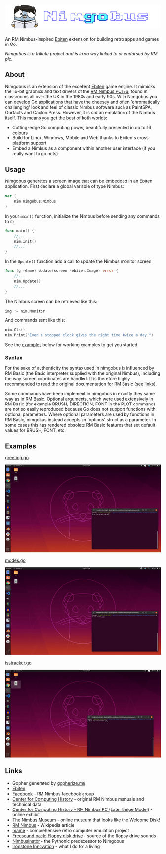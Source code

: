 # ![nimgobus](nimgobus.png)

An RM Nimbus-inspired [Ebiten](https://ebiten.org/) extension for building retro apps and games in Go.

_Nimgobus is a tribute project and is in no way linked to or endorsed by RM plc._

## About

Nimgobus is an extension of the excellent [Ebiten](https://ebiten.org/) game engine.  It mimicks the 16-bit graphics and text drivers of the [RM Nimbus PC186](https://en.wikipedia.org/wiki/RM_Nimbus), found in classrooms all over the UK in the 1980s and early 90s.  With Nimgobus you can develop Go applications that have the cheesey and often 'chromatically challenging' look and feel of classic Nimbus software such as PaintSPA, Ourfacts and Caxton Press.  However, it is _not_ an emulation of the Nimbus itself.  This means you get the best of both worlds:

- Cutting-edge Go computing power, beautifully presented in up to 16 colours
- Build for Linux, Windows, Mobile and Web thanks to Ebiten's cross-platform support
- Embed a Nimbus as a component within another user interface (if you really want to go nuts)

## Usage

Nimgobus generates a screen image that can be embedded in an Ebiten application.  First declare a global variable of type Nimbus:

```go
var (
	nim nimgobus.Nimbus
)
```

In your `main()` function, initialize the Nimbus before sending any commands to it:

```go
func main() {
	//...
	nim.Init()
	//...
}
```

In the `Update()` function add a call to update the Nimbus monitor screen:

```go
func (g *Game) Update(screen *ebiten.Image) error {
	//...
	nim.Update()
	//...
}
```

The Nimbus screen can be retrieved like this:

```go
img := nim.Monitor
```

And commands sent like this:

```go
nim.Cls()
nim.Print("Even a stopped clock gives the right time twice a day.")
```

See the [examples](#Examples) below for working examples to get you started.

### Syntax

For the sake of authenticity the syntax used in nimgobus is influenced by RM Basic (the Basic interpreter supplied with the original Nimbus), including the way screen coordinates are handled. It is therefore highly recommended to read the original documentation for RM Basic (see [links](#Links)).

Some commands have been implement in nimgobus in exactly they same way as in RM Basic.  Optional arguments, which were used extensively in RM Basic (for example BRUSH, DIRECTION, FONT in the PLOT command) are not so easily reproduced because Go does not support functions with optional parameters. Where optional parameters are used by functions in RM Basic, nimgobus instead accepts an 'options' struct as a parameter. In some cases this has rendered obsolete RM Basic features that set default values for BRUSH, FONT, etc.

## Examples

[greeting.go](examples/greeting/greeting.go)

![greeting](examples/greeting/greeting.gif)

[modes.go](examples/modes/modes.go)

![modes](examples/modes/modes.gif)

[isstracker.go](examples/isstracker/isstracker.go)

![isstracker](examples/isstracker/isstracker.gif)

## Links

- Gopher generated by [gopherize.me](https://gopherize.me/)
- [Ebiten](https://ebiten.org/)
- [Facebook](https://www.facebook.com/RMNimbus/) - RM Nimbus facebook group
- [Center for Computing History](http://www.computinghistory.org.uk/) - original RM Nimbus manuals and technical data
- [Center for Computing History - RM Nimbus PC (Later Beige Model)](http://www.computinghistory.org.uk/det/41537/RM-Nimbus-PC-(Later-Beige-Model)/) - online exhibit
- [The Nimbus Museum](https://thenimbus.co.uk/) - online museum that looks like the Welcome Disk!
- [RM Nimbus](https://en.wikipedia.org/wiki/RM_Nimbus) - Wikipedia article
- [mame](https://www.mamedev.org/) - comprehensive retro computer emulation project
- [Freesound pack: Floppy disk drive](https://freesound.org/people/MrAuralization/packs/15891/) - source of the floppy drive sounds
- [Nimbusinator](https://github.com/adamstimb/nimbusinator) - the Pythonic predecessor to Nimgobus
- [Ironstone Innovation](https://ironstoneinnovation.eu) - what I do for a living
